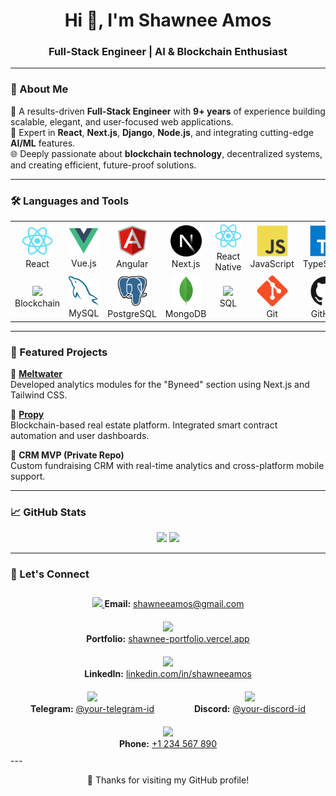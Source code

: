<h1 align="center">Hi 👋, I'm Shawnee Amos</h1>
<h3 align="center">Full-Stack Engineer | AI & Blockchain Enthusiast</h3>

---

### 🧠 About Me

🚀 A results-driven **Full-Stack Engineer** with **9+ years** of experience building scalable, elegant, and user-focused web applications.  
🧩 Expert in **React**, **Next.js**, **Django**, **Node.js**, and integrating cutting-edge **AI/ML** features.  
🌐 Deeply passionate about **blockchain technology**, decentralized systems, and creating efficient, future-proof solutions.

---

### 🛠️ Languages and Tools

<table>
  <tr>
    <td align="center"><img src="https://raw.githubusercontent.com/devicons/devicon/master/icons/react/react-original.svg" width="50"/><br> React </td>
    <td align="center"><img src="https://raw.githubusercontent.com/devicons/devicon/master/icons/vuejs/vuejs-original.svg" width="50"/><br> Vue.js </td>
    <td align="center"><img src="https://raw.githubusercontent.com/devicons/devicon/master/icons/angularjs/angularjs-original.svg" width="50"/><br> Angular </td>
    <td align="center"><img src="https://raw.githubusercontent.com/devicons/devicon/master/icons/nextjs/nextjs-original.svg" width="50"/><br> Next.js </td>
    <td align="center"><img src="https://raw.githubusercontent.com/devicons/devicon/master/icons/react/react-original.svg" width="50"/><br> React Native </td>
    <td align="center"><img src="https://raw.githubusercontent.com/devicons/devicon/master/icons/javascript/javascript-original.svg" width="50"/><br> JavaScript </td>
    <td align="center"><img src="https://raw.githubusercontent.com/devicons/devicon/master/icons/typescript/typescript-original.svg" width="50"/><br> TypeScript </td>
    <td align="center"><img src="https://raw.githubusercontent.com/devicons/devicon/master/icons/cplusplus/cplusplus-original.svg" width="50"/><br> C++ </td>
    <td align="center"><img src="https://raw.githubusercontent.com/devicons/devicon/master/icons/python/python-original.svg" width="50"/><br> Python </td>
    <td align="center"><img src="https://raw.githubusercontent.com/devicons/devicon/master/icons/java/java-original.svg" width="50"/><br> Java </td>
  </tr>
  <tr>
    <td align="center"><img src="https://cryptologos.cc/logos/ethereum-eth-logo.svg" width="50"/><br> Blockchain </td>
    <td align="center"><img src="https://raw.githubusercontent.com/devicons/devicon/master/icons/mysql/mysql-original.svg" width="50"/><br> MySQL </td>
    <td align="center"><img src="https://raw.githubusercontent.com/devicons/devicon/master/icons/postgresql/postgresql-original.svg" width="50"/><br> PostgreSQL </td>
    <td align="center"><img src="https://raw.githubusercontent.com/devicons/devicon/master/icons/mongodb/mongodb-original.svg" width="50"/><br> MongoDB </td>
    <td align="center"><img src="https://img.icons8.com/external-flat-juicy-fish/60/000000/external-sql-coding-and-development-flat-flat-juicy-fish.png" width="50"/><br> SQL </td>
    <td align="center"><img src="https://raw.githubusercontent.com/devicons/devicon/master/icons/git/git-original.svg" width="50"/><br> Git </td>
    <td align="center"><img src="https://raw.githubusercontent.com/devicons/devicon/master/icons/github/github-original.svg" width="50"/><br> GitHub </td>
    <td align="center"><img src="https://raw.githubusercontent.com/devicons/devicon/master/icons/cypressio/cypressio-original.svg" width="50"/><br> Cypress </td>
    <td align="center"><img src="https://raw.githubusercontent.com/devicons/devicon/master/icons/docker/docker-original.svg" width="50"/><br> Docker </td>
    <td align="center"><img src="https://raw.githubusercontent.com/devicons/devicon/master/icons/azure/azure-original.svg" width="50"/><br> Azure </td>
    
  </tr>
</table>

---

### 🌟 Featured Projects

📌 **[Meltwater](https://www.meltwater.com/)**  
Developed analytics modules for the "Byneed" section using Next.js and Tailwind CSS.

📌 **[Propy](https://propy.com/)**  
Blockchain-based real estate platform. Integrated smart contract automation and user dashboards.

📌 **CRM MVP (Private Repo)**  
Custom fundraising CRM with real-time analytics and cross-platform mobile support.

---

### 📈 GitHub Stats

<p align="center">
  <img src="https://github-readme-stats.vercel.app/api?username=5shine1&show_icons=true&theme=radical&count_private=true" width="48%" />
  <img src="https://github-readme-streak-stats.herokuapp.com/?user=5shine1&theme=radical" width="48%" />
</p>

---

### 🤝 Let's Connect

<div style="display: flex; justify-content: space-around; flex-wrap: wrap;">
  <div style="text-align: center; margin: 10px;">
    <a href="mailto:shawneeamos@gmail.com" target="_blank">
      <img src="https://img.icons8.com/ios/50/C0C0C0/email-open.png"/>
    </a>
    <strong>Email:</strong> <a href="mailto:shawneeamos@gmail.com">shawneeamos@gmail.com</a>
  </div>

  <div style="text-align: center; margin: 10px;">
    <a href="http://shawnee-portfolio.vercel.app/" target="_blank">
      <img src="https://img.icons8.com/ios/50/C0C0C0/domain.png"/>
    </a>
    <br>
    <strong>Portfolio:</strong> <a href="http://shawnee-portfolio.vercel.app/">shawnee-portfolio.vercel.app</a>
  </div>

  <div style="text-align: center; margin: 10px;">
    <a href="https://www.linkedin.com/in/shawneeamos/" target="_blank">
      <img src="https://cdn.jsdelivr.net/gh/devicons/devicon/icons/linkedin/linkedin-original.svg" width="50"/>
    </a>
    <br>
    <strong>LinkedIn:</strong> <a href="https://www.linkedin.com/in/shawneeamos/">linkedin.com/in/shawneeamos</a>
  </div>

  <div style="text-align: center; margin: 10px;">
    <a href="https://t.me/your-telegram-id" target="_blank">
      <img src="https://img.icons8.com/ios-filled/50/0088cc/telegram.png"/>
    </a>
    <br>
    <strong>Telegram:</strong> <a href="https://t.me/your-telegram-id">@your-telegram-id</a>
  </div>

  <div style="text-align: center; margin: 10px;">
    <a href="https://discord.com/users/your-discord-id" target="_blank">
      <img src="https://img.icons8.com/ios-filled/50/5865F2/discord.png"/>
    </a>
    <br>
    <strong>Discord:</strong> <a href="https://discord.com/users/your-discord-id">@your-discord-id</a>
  </div>

  <div style="text-align: center; margin: 10px;">
    <a href="tel:+1234567890" target="_blank">
      <img src="https://img.icons8.com/ios/50/C0C0C0/phone.png"/>
    </a>
    <br>
    <strong>Phone:</strong> <a href="tel:+1234567890">+1 234 567 890</a>
  </div>
</div>
---

<p align="center">💖 Thanks for visiting my GitHub profile!</p>
